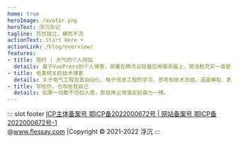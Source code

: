```yaml
---
home: true
heroImage: /avatar.png
heroText: 浮沉杂记
tagline: 苏世独立，横而不流
actionText: Start Here ➤
actionLink: /blog/overview/
features:
- title: 简约 | 大气的个人网站
  details: 基于VuePress的个人博客，部署在腾讯云轻量应用服务器上，简洁和充实一直是我的追求。
- title: 电类相关的技术博客
  details: 关于电气工程及其自动化、电子信息工程的学习、思考和技术总结，涵盖模拟、数字、电力电子的仿真和应用，以及嵌入式系统的开发。
- title: 写给你，也写给我自己
  details: 如果一切都不尽如人意，那就再尘埃落定前奋力一搏。
---
```


::: slot footer
[ICP主体备案号 鄂ICP备2022000672号 | 网站备案号 鄂ICP备2022000672号-1](https://beian.miit.gov.cn)   
@www.flessay.com |Copyright © 2021-2022 浮沉
:::
